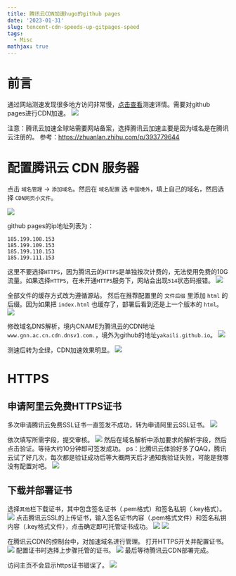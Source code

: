 ```yaml
---
title: 腾讯云CDN加速hugo的github pages
date: '2023-01-31'
slug: tencent-cdn-speeds-up-gitpages-speed
tags:
  - Misc
mathjax: true
---
```


# 前言
通过网站测速发现很多地方访问非常慢，[点击查看](https://www.17ce.com/site/http/20230131_836e6700a11111ed9608d9f7b39b2ff3:1.html)测速详情。需要对github pages进行CDN加速。
![](https://blog-oss-1252232218.cos.ap-beijing.myqcloud.com/fix-dir/TemporaryItems/NSIRD_screencaptureui_TwbGm7/2023/01/31/10-49-19-5eaee042cd262880bec3bc2ce000fe73-a2f596.png)

注意：腾讯云加速全球站需要网站备案，选择腾讯云加速主要是因为域名是在腾讯云注册的。
参考：https://zhuanlan.zhihu.com/p/393779644

# 配置腾讯云 CDN 服务器

点击 `域名管理` -> `添加域名`。然后在 `域名配置` 选 `中国境外`，填上自己的域名，然后选择 `CDN网页小文件`。

![](https://blog-oss-1252232218.cos.ap-beijing.myqcloud.com/fix-dir/star5o/Desktop/2023/01/31/10-43-51-461e861cbf3afdf19df638bc0f382a7c-1b08ab.png)

github pages的ip地址列表为：
```
185.199.108.153
185.199.109.153
185.199.110.153
185.199.111.153
```
这里不要选择`HTTPS`，因为腾讯云的`HTTPS`是单独按次计费的，无法使用免费的10G流量。如果选择`HTTPS`，在未开通`HTTPS`服务下，网站会出现`514`状态码报错。
![](https://blog-oss-1252232218.cos.ap-beijing.myqcloud.com/fix-dir/TemporaryItems/NSIRD_screencaptureui_tLFMYI/2023/01/31/11-27-59-8369ba2b8931e446a63f847178f67d64-6bfa4e.png)

全部文件的缓存方式改为遵循源站。
然后在推荐配置里的 `文件后缀` 里添加 `html` 的后缀。因为如果把 `index.html` 也缓存了，部署后看到还是上一个版本的 `html`。
![](https://blog-oss-1252232218.cos.ap-beijing.myqcloud.com/fix-dir/star5o/Desktop/2023/01/31/11-09-52-adb8836d184c30d3459d16ef634c3f16-7c225f.png)

修改域名DNS解析，境内CNAME为腾讯云的CDN地址`www.gnn.ac.cn.cdn.dnsv1.com.`，境外为github的地址`yakaili.github.io`。
![](https://blog-oss-1252232218.cos.ap-beijing.myqcloud.com/fix-dir/TemporaryItems/NSIRD_screencaptureui_1m66CF/2023/01/31/11-08-43-4e32d202fe9bfeeb1138e2d2258c3e85-dbede3.png)

测速后转为全绿，CDN加速效果明显。
![](https://blog-oss-1252232218.cos.ap-beijing.myqcloud.com/fix-dir/star5o/Desktop/2023/02/06/20-09-22-9d406853e30d05f0671b3416c610b901-e4892e.png)

# HTTPS

## 申请阿里云免费HTTPS证书
多次申请腾讯云免费SSL证书一直签发不成功，转为申请阿里云SSL证书。
![](https://blog-oss-1252232218.cos.ap-beijing.myqcloud.com/fix-dir/star5o/Desktop/2023/02/06/19-22-10-5ec936f698f48a6260fa5afe8c26f0be-7c9225.png)

依次填写所需字段，提交审核。
![](https://blog-oss-1252232218.cos.ap-beijing.myqcloud.com/fix-dir/star5o/Desktop/2023/02/06/19-23-25-e759a14dc3ae88f775e301117aadb70a-41e463.png)
然后在域名解析中添加要求的解析字段，然后点击验证。等待大约10分钟即可签发成功。
ps：比腾讯云体验好多了QAQ，腾讯云试了好几次，每次都是验证成功后等大概两天后才通知我验证失败，可能是我哪没有配置对吧。
![](https://blog-oss-1252232218.cos.ap-beijing.myqcloud.com/fix-dir/star5o/Desktop/2023/02/06/19-25-08-c75a9de4201fef14894a36e17ed49195-1f5738.png)

## 下载并部署证书

选择`其他`栏下载证书，其中包含签名证书（.pem格式）和签名私钥（.key格式）。
![](https://blog-oss-1252232218.cos.ap-beijing.myqcloud.com/fix-dir/star5o/Desktop/2023/02/06/19-47-27-356ddbff4672a52ef64b4630265fde58-872278.png)
点击腾讯云SSL的上传证书，输入签名证书内容（.pem格式文件）和签名私钥内容（.key格式文件），点击确定即可托管证书成功。
![](https://blog-oss-1252232218.cos.ap-beijing.myqcloud.com/fix-dir/star5o/Desktop/2023/02/06/19-55-12-7d7ba721d8415756b197f711adda7eac-ba1658.png)
![](https://blog-oss-1252232218.cos.ap-beijing.myqcloud.com/fix-dir/star5o/Desktop/2023/02/06/19-54-30-762b40d01475bb9e31733aafd592d600-e90b9f.png)

在腾讯云CDN的控制台中，对加速域名进行管理。
打开HTTPS开关并配置证书。
![](https://blog-oss-1252232218.cos.ap-beijing.myqcloud.com/fix-dir/star5o/Desktop/2023/02/06/19-56-21-e048fc4b360b440e29e8faa52e42f842-6adc00.png)
配置证书时选择上步骤托管的证书。
![](https://blog-oss-1252232218.cos.ap-beijing.myqcloud.com/fix-dir/star5o/Desktop/2023/02/06/19-57-39-fc3d14c4689b9e951d42be1017fe367a-d7ccfa.png)
最后等待腾讯云CDN部署完成。

访问主页不会显示https证书错误了。
![](https://blog-oss-1252232218.cos.ap-beijing.myqcloud.com/fix-dir/TemporaryItems/NSIRD_screencaptureui_VF6cte/2023/02/06/20-05-03-3e4a5210a31a23bfa395628ec55396ae-451414.png)
